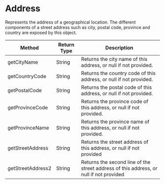 # Address
Represents the address of a geographical location. The different components of a street address such as city, postal code, province and country are exposed by this object.

|Method|Return Type|Description|
|-|-|-
getCityName|String|Returns the city name of this address, or null if not provided.<br />
getCountryCode|String|Returns the country code of this address, or null if not provided.<br />
getPostalCode|String|Returns the postal code of this address, or null if not provided. <br />
getProvinceCode|String|Returns the province code of this address, or null if not provided.<br />
getProvinceName|String|Returns the province name of this address, or null if not provided. <br />
getStreetAddress|String|Returns the street address of this address, or null if not provided <br />
getStreetAddress2|String|Returns the second line of the street address of this address, or null if not provided<br />

